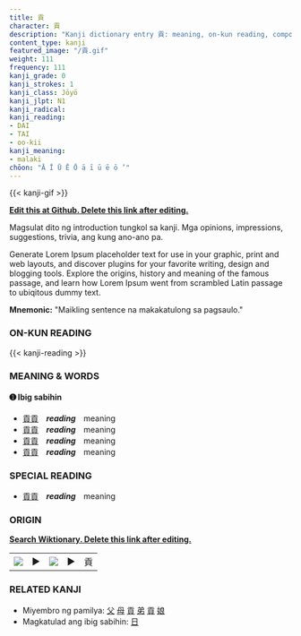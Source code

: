 ```yaml
---
title: 貢
character: 貢
description: "Kanji dictionary entry 貢: meaning, on-kun reading, compounds, origin, related kanji"
content_type: kanji
featured_image: "/貢.gif"
weight: 111
frequency: 111
kanji_grade: 0
kanji_strokes: 1
kanji_class: Jōyō
kanji_jlpt: N1
kanji_radical: 
kanji_reading: 
- DAI
- TAI
- oo-kii
kanji_meaning:
- malaki
chōon: "Ā Ī Ū Ē Ō ā ī ū ē ō ’"
---
```

[//]: # (Don't edit the line below. Kanji animated GIF code is automatically generated.)
{{< kanji-gif >}}

[//]: # (Edit below this line.)

**[Edit this at Github. Delete this link after editing.](https://github.com/tim0g/tim/tree/main/content/kanji/貢/index.md)**

Magsulat dito ng introduction tungkol sa kanji. Mga opinions, impressions, suggestions, trivia, ang kung ano-ano pa.

Generate Lorem Ipsum placeholder text for use in your graphic, print and web layouts, and discover plugins for your favorite writing, design and blogging tools. Explore the origins, history and meaning of the famous passage, and learn how Lorem Ipsum went from scrambled Latin passage to ubiqitous dummy text.
 
**Mnemonic:** "Maikling sentence na makakatulong sa pagsaulo."

### ON-KUN READING

[//]: # (Don't edit the line below. ON-KUN READING code is automatically generated.)
{{< kanji-reading >}}

### MEANING & WORDS

#### ➊ **Ibig sabihin**
  - [貢](../貢)[貢](../貢)　***reading***　meaning
  - [貢](../貢)[貢](../貢)　***reading***　meaning
  - [貢](../貢)[貢](../貢)　***reading***　meaning
  - [貢](../貢)[貢](../貢)　***reading***　meaning

### SPECIAL READING
  - [貢](../貢)[貢](../貢)　***reading***　meaning

### ORIGIN

**[Search Wiktionary. Delete this link after editing.](https://wiktionary.org/wiki/貢)**
<table class="kanji-table"><tr><td>
<img src="60px-貢-bronze.svg.png">
</td><td>▶</td><td>
<img src="60px-貢-oracle.svg.png">
</td><td>▶</td>
<td class="kanji-origin">貢</td>
</tr></table>

### RELATED KANJI
- Miyembro ng pamilya: [父](../父) [母](../母) [貢](../貢) [弟](../弟) [貢](../貢) [娘](../娘)
- Magkatulad ang ibig sabihin: [日](../日)
